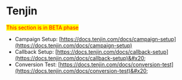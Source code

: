 # Tenjin

<mark style="color:red;">This section is in BETA phase</mark>

* Campaign Setup: [https://docs.tenjin.com/docs/campaign-setup](https://docs.tenjin.com/docs/campaign-setup)
* Callback Setup: [https://docs.tenjin.com/docs/callback-setup](https://docs.tenjin.com/docs/callback-setup)&#x20;
* Conversion Test: [https://docs.tenjin.com/docs/conversion-test](https://docs.tenjin.com/docs/conversion-test)&#x20;
